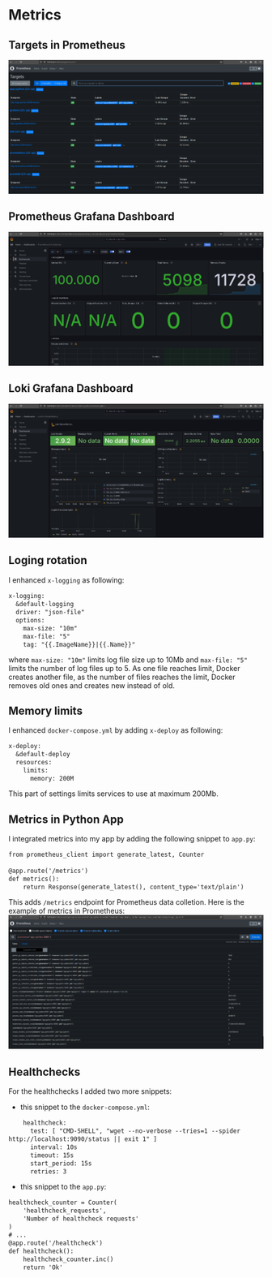 # Metrics
## Targets in Prometheus 
![targets](screenshots/prometheus_targets.png)

## Prometheus Grafana Dashboard
![prometheus_grafana](screenshots/prometheus_grapfana.png)

## Loki Grafana Dashboard
![loki_grafana](screenshots/loki_grapfana.png)

## Loging rotation
I enhanced `x-logging` as following:
```commandline
x-logging:
  &default-logging
  driver: "json-file"
  options:
    max-size: "10m"
    max-file: "5"
    tag: "{{.ImageName}}|{{.Name}}"
```
where `max-size: "10m"` limits log file size up to 10Mb and `max-file: "5"` limits the number of log files up to 5. 
As one file reaches limit, Docker creates another file, as the number of files reaches the limit, Docker removes old ones
and creates new instead of old.

## Memory limits
I enhanced `docker-compose.yml` by adding `x-deploy` as following:
```commandline
x-deploy:
  &default-deploy
  resources:
    limits:
      memory: 200M
```
This part of settings limits services to use at maximum 200Mb.

## Metrics in Python App
I integrated metrics into my app by adding the following snippet to `app.py`:
```commandline
from prometheus_client import generate_latest, Counter

@app.route('/metrics')
def metrics():
    return Response(generate_latest(), content_type='text/plain')
```
This adds `/metrics` endpoint for Prometheus data colletion.
Here is the example of metrics in Prometheus:
![app_metrics](screenshots/application_metrics.png)

## Healthchecks
For the healthchecks I added two more snippets:
* this snippet to the `docker-compose.yml`:
```commandline
    healthcheck:
      test: [ "CMD-SHELL", "wget --no-verbose --tries=1 --spider http://localhost:9090/status || exit 1" ]
      interval: 10s
      timeout: 15s
      start_period: 15s
      retries: 3
```
* this snippet to the `app.py`:
```commandline
healthcheck_counter = Counter(
    'healthcheck_requests',
    'Number of healthcheck requests'
)
# ...
@app.route('/healthcheck')
def healthcheck():
    healthcheck_counter.inc()
    return 'Ok'
```
